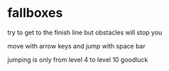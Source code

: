 # fallboxes
try to get to the finish line but obstacles will stop you


move with arrow keys
and jump with space bar

jumping is only from level 4 to level 10
goodluck
